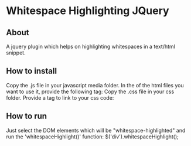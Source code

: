 Whitespace Highlighting JQuery
==============================

About
-----

A jquery plugin which helps on highlighting whitespaces in a text/html snippet.


How to install
--------------

Copy the .js file in your javascript media folder.
In the <head> of the html files you want to use it, provide the following tag:
	<script type="text/javascript" src="<path>js/jquery.hoverIntent.js"></script>
Copy the .css file in your css folder.
Provide a tag to link to your css code:
	<link media="screen" href="{{ STATIC_URL }}lotte/css/jquery.whitespaceHighlight.css" type="text/css" rel="stylesheet"/>


How to run
----------

Just select the DOM elements which will be "whitespace-highlighted" and run the 'whitespaceHighlight()' function:
	$('div').whitespaceHighlight();

